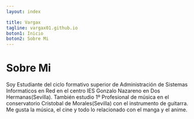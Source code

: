 ```yaml
---
layout: index

title: Vargax	
tagline: vargax01.github.io
boton1: Inicio
boton2: Sobre Mi
---
```

# Sobre Mi

Soy Estudiante del ciclo formativo superior de Administración de Sistemas Informaticos en Red en el centro
IES Gonzalo Nazareno en Dos Hermanas(Sevilla).
También estudio 1º Profesional de música en el conservatorio Cristobal de Morales(Sevilla) con el instrumento 
de guitarra.
Me gusta la música, el cine y todo lo relacionado con el manga y el anime.